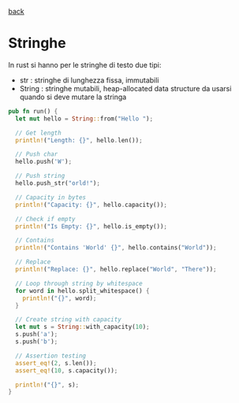 [back](../README.md)

# Stringhe

In rust si hanno per le stringhe di testo due tipi:
- str : stringhe di lunghezza fissa, immutabili
- String : stringhe mutabili, heap-allocated data structure da usarsi quando si deve mutare la stringa

```rust
pub fn run() {
  let mut hello = String::from("Hello ");

  // Get length
  println!("Length: {}", hello.len());

  // Push char
  hello.push('W');

  // Push string
  hello.push_str("orld!");

  // Capacity in bytes
  println!("Capacity: {}", hello.capacity());

  // Check if empty
  println!("Is Empty: {}", hello.is_empty());

  // Contains
  println!("Contains 'World' {}", hello.contains("World"));

  // Replace
  println!("Replace: {}", hello.replace("World", "There"));

  // Loop through string by whitespace
  for word in hello.split_whitespace() {
    println!("{}", word);
  }

  // Create string with capacity
  let mut s = String::with_capacity(10);
  s.push('a');
  s.push('b');

  // Assertion testing
  assert_eq!(2, s.len());
  assert_eq!(10, s.capacity());

  println!("{}", s);
}
```